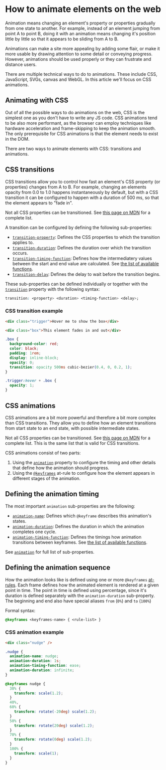 # How to animate elements on the web

Animation means changing an element's property or properties gradually from one state to another. For example, instead of an element jumping from point A to point B, doing it with an animation means changing it's position little by little so that it appears to be sliding from A to B.

Animations can make a site more appealing by adding some flair, or make it more usable by drawing attention to some detail or conveying progress. However, animations should be used properly or they can frustrate and distance users.

There are multiple technical ways to do to animations. These include CSS, JavaScript, SVGs, canvas and WebGL. In this article we'll focus on CSS animations.

## Animating with CSS

Out of all the possible ways to do animations on the web, CSS is the simplest one as you don't have to write any JS code. CSS animations tend to be also more performant, as the browser can employ techniques like hardware acceleration and frame-skipping to keep the animation smooth. The only prerequisite for CSS animations is that the element needs to exist in the DOM.

There are two ways to animate elements with CSS: transitions and animations.

## CSS transitions

CSS transitions allow you to control how fast an element's CSS property (or properties) changes from A to B. For example, changing an elements opacity from 0.0 to 1.0 happens instantaneously by default, but with a CSS transition it can be configured to happen with a duration of 500 ms, so that the element appears to "fade in".

Not all CSS properties can be transitioned. See [this page on MDN](https://developer.mozilla.org/en-US/docs/Web/CSS/CSS_animated_properties) for a complete list.

A transition can be configured by defining the following sub-properties:

- [`transition-property`](https://developer.mozilla.org/en-US/docs/Web/CSS/transition-property): Defines the CSS properties to which the transition applies to.
- [`transition-duration`](https://developer.mozilla.org/en-US/docs/Web/CSS/transition-duration): Defines the duration over which the transition occurs.
- [`transition-timing-function`](https://developer.mozilla.org/en-US/docs/Web/CSS/transition-timing-function): Defines how the intermediatery values between the start and end value are calculated. See [the list of available functions](https://developer.mozilla.org/en-US/docs/Web/CSS/transition-timing-function).
- [`transition-delay`](https://developer.mozilla.org/en-US/docs/Web/CSS/transition-delay): Defines the delay to wait before the transition begins.

These sub-properties can be defined individually or together with the [`transition`](https://developer.mozilla.org/en-US/docs/Web/CSS/transition) property with the following syntax:

```css
transition: <property> <duration> <timing-function> <delay>;
```

### CSS transition example

```html
<div class="trigger">Hover me to show the box</div>

<div class="box">This element fades in and out</div>
```

```css
.box {
  background-color: red;
  color: black;
  padding: 1rem;
  display: inline-block;
  opacity: 0;
  transition: opacity 500ms cubic-bezier(0.4, 0, 0.2, 1);
}

.trigger:hover + .box {
  opacity: 1;
}
```

## CSS animations

CSS animations are a bit more powerful and therefore a bit more complex than CSS transitions. They allow you to define how an element transitions from start state to an end state, with possible intermediate states.

Not all CSS properties can be transitioned. See [this page on MDN](https://developer.mozilla.org/en-US/docs/Web/CSS/CSS_animated_properties) for a complete list. This is the same list that is valid for CSS transitions.

CSS animations consist of two parts:

1. Using the [`animation`](https://developer.mozilla.org/en-US/docs/Web/CSS/animation) property to configure the timing and other details that define how the animation should progress.
2. Using the [`@keyframes`](https://developer.mozilla.org/en-US/docs/Web/CSS/@keyframes) at-rule to configure how the element appears in different stages of the animation.

## Defining the animation timing

The most important `animation` sub-properties are the following:

- [`animation-name`](https://developer.mozilla.org/en-US/docs/Web/CSS/animation-name): Defines which `@keyframe` describes this animation's states.
- [`animation-duration`](https://developer.mozilla.org/en-US/docs/Web/CSS/animation-duration): Defines the duration in which the animation completes one cycle.
- [`animation-timing-function`](https://developer.mozilla.org/en-US/docs/Web/CSS/animation-timing-function): Defines the timings how animation transitions between keyframes. See [the list of available functions](https://developer.mozilla.org/en-US/docs/Web/CSS/transition-timing-function).

See [`animation`](https://developer.mozilla.org/en-US/docs/Web/CSS/animation) for full list of sub-properties.

## Defining the animation sequence

How the animation looks like is defined using one or more `@keyframes` [at-rules](https://developer.mozilla.org/en-US/docs/Web/CSS/At-rule). Each frame defines how the animated element is rendered at a given point in time. The point in time is defined using percentage, since it's duration is defined separately with the `animation-duration` sub-property. The beginning and end also have special aliases `from` (`0%`) and `to` (`100%`)

Formal syntax:

```css
@keyframes <keyframes-name> { <rule-list> }
```

### CSS animation example

```html
<div class="nudge" />
```

```css
.nudge {
  animation-name: nudge;
  animation-duration: 1s;
  animation-timing-function: ease;
  animation-duration: infinite;
}

@keyframes nudge {
  30% {
    transform: scale(1.2);
  }
  40%,
  60% {
    transform: rotate(-20deg) scale(1.2);
  }
  50% {
    transform: rotate(20deg) scale(1.2);
  }
  70% {
    transform: rotate(0deg) scale(1.2);
  }
  100% {
    transform: scale(1);
  }
}
```
